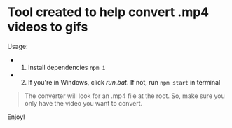 # Tool created to help convert .mp4 videos to gifs

Usage:
* 1. Install dependencies
  ``` npm i ```
* 2. If you're in Windows, click *run.bat*. If not, run ``` npm start ``` in terminal

> The converter will look for an .mp4 file at the root. So, make sure you only have the video you want to convert. 

Enjoy!